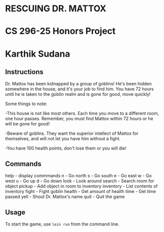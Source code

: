 # RESCUING DR. MATTOX
# CS 296-25 Honors Project
# Karthik Sudana

## Instructions

Dr. Mattox has been kidnapped by a group of goblins! He's been hidden somewhere in the house, and it's your job to find him. You have 72 hours until he is taken to the goblin realm and is gone for good, move quickly!

Some things to note:

-This house is not like most others. Each time you move to a different room, one hour passes. Remember, you must find Mattox within 72 hours or he will be gone for good!

-Beware of goblins. They want the superior intellect of Mattox for themselves, and will not let you have him without a fight.

-You have 100 health points, don't lose them or you will die!

## Commands

help - display commmands
n - Go north
s - Go south
e - Go east
w - Go west
u - Go up
d - Go down
look - Look around
search - Search room for object
pickup - Add object in room to inventory
inventory - List contents of inventory
fight - Fight goblin
health - Get amount of health
time - Get time passed
yell - Shout Dr. Mattox's name
quit - Quit the game

## Usage

To start the game, use `lein run` from the command line.

